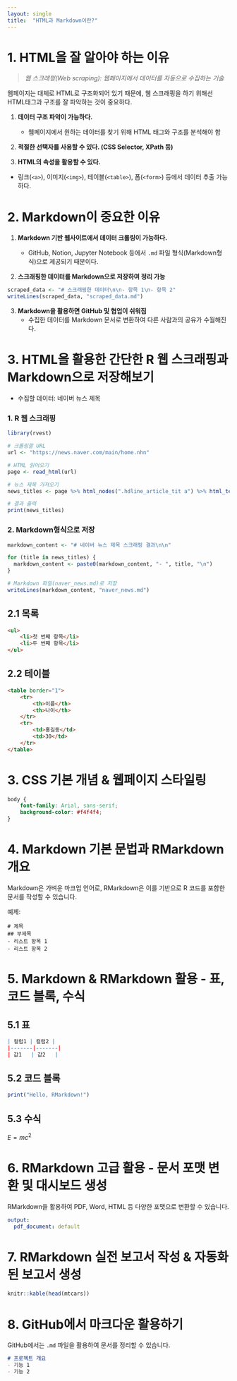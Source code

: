 ```yaml
---
layout: single
title:  "HTML과 Markdown이란?"
---
```


# 1. HTML을 잘 알아야 하는 이유

> *웹 스크래핑(Web scraping): 웹페이지에서 데이터를 자동으로 수집하는 기술*

웹페이지는 대체로 HTML로 구조화되어 있기 때문에, 웹 스크래핑을 하기 위해선
HTML태그과 구조를 잘 파악하는 것이 중요하다.

1. **데이터 구조 파악이 가능하다.**
   - 웹페이지에서 원하는 데이터를 찾기 위해 HTML 태그와 구조를 분석해야 함

2. **적절한 선택자를 사용할 수 있다. (CSS Selector, XPath 등)**

3. **HTML의 속성을 활용할 수 있다.**
- 링크(`<a>`), 이미지(`<img>`), 테이블(`<table>`), 폼(`<form>`) 등에서 데이터 추출 가능하다.

# 2. Markdown이 중요한 이유
1. **Markdown 기반 웹사이트에서 데이터 크롤링이 가능하다.**
   - GitHub, Notion, Jupyter Notebook 등에서 `.md` 파일 형식(Markdown형식)으로 제공되기 때문이다.

2. **스크래핑한 데이터를 Markdown으로 저장하여 정리 가능**
```r
scraped_data <- "# 스크래핑한 데이터\n\n- 항목 1\n- 항목 2"
writeLines(scraped_data, "scraped_data.md")
```

3. **Markdown을 활용하면 GitHub 및 협업이 쉬워짐**
   - 수집한 데이터를 Markdown 문서로 변환하여 다른 사람과의 공유가 수월해진다.
  
# 3. HTML을 활용한 간단한 R 웹 스크래핑과 Markdown으로 저장해보기
- 수집할 데이터: 네이버 뉴스 제목

### 1. R 웹 스크래핑  
```r
library(rvest)

# 크롤링할 URL
url <- "https://news.naver.com/main/home.nhn"

# HTML 읽어오기
page <- read_html(url)

# 뉴스 제목 가져오기
news_titles <- page %>% html_nodes(".hdline_article_tit a") %>% html_text()

# 결과 출력
print(news_titles)
```

### 2. Markdown형식으로 저장

```r
markdown_content <- "# 네이버 뉴스 제목 스크래핑 결과\n\n"

for (title in news_titles) {
  markdown_content <- paste0(markdown_content, "- ", title, "\n")
}

# Markdown 파일(naver_news.md)로 저장
writeLines(markdown_content, "naver_news.md")
```






## 2.1 목록
```html
<ul>
    <li>첫 번째 항목</li>
    <li>두 번째 항목</li>
</ul>
```

## 2.2 테이블
```html
<table border="1">
    <tr>
        <th>이름</th>
        <th>나이</th>
    </tr>
    <tr>
        <td>홍길동</td>
        <td>30</td>
    </tr>
</table>
```

# 3. CSS 기본 개념 & 웹페이지 스타일링
```css
body {
    font-family: Arial, sans-serif;
    background-color: #f4f4f4;
}
```

# 4. Markdown 기본 문법과 RMarkdown 개요

Markdown은 가벼운 마크업 언어로, RMarkdown은 이를 기반으로 R 코드를 포함한 문서를 작성할 수 있습니다.

예제:
```
# 제목
## 부제목
- 리스트 항목 1
- 리스트 항목 2
```

# 5. Markdown & RMarkdown 활용 - 표, 코드 블록, 수식

## 5.1 표

```r
| 컬럼1 | 컬럼2 |
|-------|-------|
| 값1   | 값2   |
```

## 5.2 코드 블록
```r
print("Hello, RMarkdown!")
```

## 5.3 수식
$E=mc^2$

# 6. RMarkdown 고급 활용 - 문서 포맷 변환 및 대시보드 생성

RMarkdown을 활용하여 PDF, Word, HTML 등 다양한 포맷으로 변환할 수 있습니다.

```yaml
output:
  pdf_document: default
```

# 7. RMarkdown 실전 보고서 작성 & 자동화된 보고서 생성

```r
knitr::kable(head(mtcars))
```

# 8. GitHub에서 마크다운 활용하기

GitHub에서는 `.md` 파일을 활용하여 문서를 정리할 수 있습니다.

```md
# 프로젝트 개요
- 기능 1
- 기능 2
